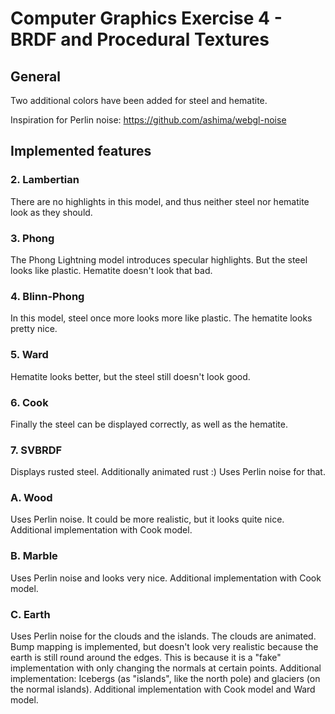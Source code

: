 Computer Graphics Exercise 4 - BRDF and Procedural Textures
===========================================================

General
-------

Two additional colors have been added for steel and hematite.

Inspiration for Perlin noise: https://github.com/ashima/webgl-noise


Implemented features
--------------------

### 2. Lambertian

There are no highlights in this model, and thus neither steel nor hematite look as they should.

### 3. Phong

The Phong Lightning model introduces specular highlights. But the steel looks like plastic. Hematite doesn't look that bad.

### 4. Blinn-Phong

In this model, steel once more looks more like plastic. The hematite looks pretty nice.

### 5. Ward

Hematite looks better, but the steel still doesn't look good.

### 6. Cook

Finally the steel can be displayed correctly, as well as the hematite.

### 7. SVBRDF

Displays rusted steel. Additionally animated rust :) Uses Perlin noise for that.

### A. Wood

Uses Perlin noise. It could be more realistic, but it looks quite nice.
Additional implementation with Cook model.

### B. Marble

Uses Perlin noise and looks very nice.
Additional implementation with Cook model.


### C. Earth

Uses Perlin noise for the clouds and the islands. The clouds are animated.
Bump mapping is implemented, but doesn't look very realistic because the earth is still round around the edges. This is because it is a "fake" implementation with only changing the normals at certain points.
Additional implementation: Icebergs (as "islands", like the north pole) and glaciers (on the normal islands).
Additional implementation with Cook model and Ward model.






